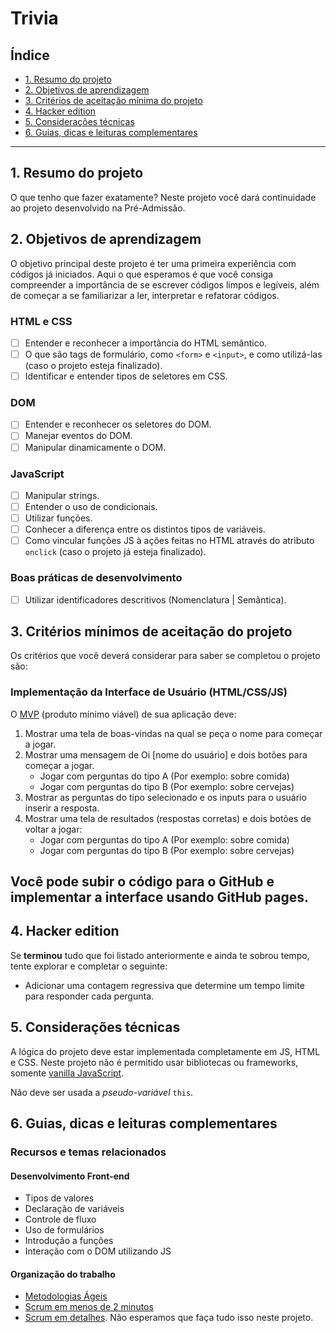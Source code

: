 # Trivia

## Índice

* [1. Resumo do projeto](#2-resumo-do-projeto)
* [2. Objetivos de aprendizagem](#3-objetivos-de-aprendizagem)
* [3. Critérios de aceitação mínima do
  projeto](#5-critérios-de-aceitação-mínima-do-projeto)
* [4. Hacker edition](#6-hacker-edition)
* [5. Considerações técnicas](#7-considerações-técnicas)
* [6. Guias, dicas e leituras
  complementares](#8-guias-dicas-e-leituras-complementares)

***

## 1. Resumo do projeto

O que tenho que fazer exatamente? Neste projeto você dará continuidade ao projeto desenvolvido na Pré-Admissão. 

## 2. Objetivos de aprendizagem

O objetivo principal deste projeto é ter uma primeira experiência com códigos
já iniciados. Aqui o que esperamos é que você consiga compreender a importância
de se escrever códigos limpos e legíveis, além de começar a se familiarizar a ler, interpretar
e refatorar códigos.

### HTML e CSS

* [ ] Entender e reconhecer a importância do HTML semântico.
* [ ] O que são tags de formulário, como `<form>` e `<input>`, e como utilizá-las (caso o projeto esteja finalizado).
* [ ] Identificar e entender tipos de seletores em CSS.

### DOM

* [ ] Entender e reconhecer os seletores do DOM.
* [ ] Manejar eventos do DOM.
* [ ] Manipular dinamicamente o DOM.

### JavaScript

* [ ] Manipular strings.
* [ ] Entender o uso de condicionais.
* [ ] Utilizar funções.
* [ ] Conhecer a diferença entre os distintos tipos de variáveis.
* [ ] Como vincular funções JS à ações feitas no HTML através do atributo `onclick` 
(caso o projeto já esteja finalizado). 

### Boas práticas de desenvolvimento

* [ ] Utilizar identificadores descritivos (Nomenclatura | Semântica).

## 3. Critérios mínimos de aceitação do projeto

Os critérios que você deverá considerar para saber se completou o projeto são:

### Implementação da Interface de Usuário (HTML/CSS/JS)

O [MVP](https://www.youtube.com/watch?v=0Dn-BHj6l2E) (produto mínimo viável) de
sua aplicação deve:

1. Mostrar uma tela de boas-vindas na qual se peça o nome para começar a jogar.
2. Mostrar uma mensagem de Oi [nome do usuário] e dois botões para começar a
   jogar.
    - Jogar com perguntas do tipo A (Por exemplo: sobre comida)
    - Jogar com perguntas do tipo B (Por exemplo: sobre cervejas)
3. Mostrar as perguntas do tipo selecionado e os inputs para o usuário inserir a resposta.
4. Mostrar uma tela de resultados (respostas corretas) e dois botões de voltar a
   jogar:
    - Jogar com perguntas do tipo A (Por exemplo: sobre comida)
    - Jogar com perguntas do tipo B (Por exemplo: sobre cervejas)

## Você pode subir o código para o GitHub e implementar a interface usando GitHub pages.

## 4. Hacker edition

Se **terminou** tudo que foi listado anteriormente e ainda te sobrou tempo,
tente explorar e completar o seguinte:

* Adicionar uma contagem regressiva que determine um tempo limite para responder
  cada pergunta.

## 5. Considerações técnicas

A lógica do projeto deve estar implementada completamente em JS, HTML e CSS.
Neste projeto não é permitido usar bibliotecas ou frameworks, somente [vanilla
JavaScript](https://medium.com/laboratoria-how-to/vanillajs-vs-jquery-31e623bbd46e).

Não deve ser usada a _pseudo-variável_ `this`.

## 6. Guias, dicas e leituras complementares

### Recursos e temas relacionados

#### Desenvolvimento Front-end

* Tipos de valores
* Declaração de variáveis
* Controle de fluxo
* Uso de formulários
* Introdução a funções
* Interação com o DOM utilizando JS

#### Organização do trabalho

* [Metodologias Ágeis](https://www.youtube.com/watch?v=v3fLx7VHxGM)
* [Scrum em menos de 2 minutos](https://www.youtube.com/watch?v=TRcReyRYIMg)
* [Scrum em detalhes](https://www.youtube.com/watch?v=XfvQWnRgxG0). Não
  esperamos que faça tudo isso neste projeto.
